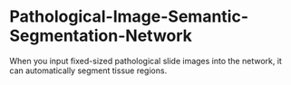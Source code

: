 # Pathological-Image-Semantic-Segmentation-Network
When you input fixed-sized pathological slide images into the network, it can automatically segment tissue regions.
